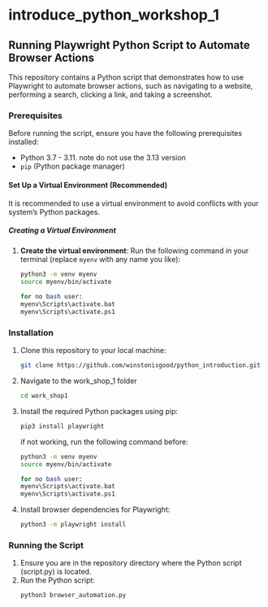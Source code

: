 # introduce_python_workshop_1

## Running Playwright Python Script to Automate Browser Actions

This repository contains a Python script that demonstrates how to use Playwright to automate browser actions, such as navigating to a website, performing a search, clicking a link, and taking a screenshot.

### Prerequisites

Before running the script, ensure you have the following prerequisites installed:

- Python 3.7 - 3.11. note do not use the 3.13 version
- `pip` (Python package manager)

#### Set Up a Virtual Environment (Recommended)

It is recommended to use a virtual environment to avoid conflicts with your system’s Python packages.

##### Creating a Virtual Environment

1. **Create the virtual environment**:
   Run the following command in your terminal (replace `myenv` with any name you like):

   ```bash
   python3 -m venv myenv
   source myenv/bin/activate

   for no bash user:
   myenv\Scripts\activate.bat
   myenv\Scripts\activate.ps1


### Installation

1. Clone this repository to your local machine:
   ```bash
   git clone https://github.com/winstonisgood/python_introduction.git
2. Navigate to the work_shop_1 folder
   ```bash
   cd work_shop1
   ```
3. Install the required Python packages using pip:
   ```bash
   pip3 install playwright
   ```
   if not working, run the following command before:
   ```bash
   python3 -m venv myenv
   source myenv/bin/activate

   for no bash user:
   myenv\Scripts\activate.bat
   myenv\Scripts\activate.ps1
   ```
4. Install browser dependencies for Playwright:
   ```bash
   python3 -m playwright install
   ```

### Running the Script
1. Ensure you are in the repository directory where the Python script (script.py) is located.
2. Run the Python script:
   ```bash
   python3 browser_automation.py
   ```